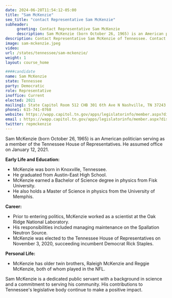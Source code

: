 ```yaml
---
date: 2024-06-28T11:54:12-05:00
title: "Sam McKenzie"
seo_title: "contact Representative Sam McKenzie"
subheader:
     greeting: Contact Representative Sam McKenzie
     description: Sam McKenzie (born October 26, 1965) is an American politician serving as a member of the Tennessee House of Representatives. He assumed office on January 12, 2021.
description: Contact Representative Sam McKenzie of Tennessee. Contact information for Sam McKenzie includes email address, phone number, and mailing address.
image: sam-mckenzie.jpeg
video:
url: /states/tennessee/sam-mckenzie/
weight: 1
layout: course_home

####candidate
name: Sam McKenzie
state: Tennessee
party: Democratic
role: Representative
inoffice: Current
elected: 2021
mailing1: State Capitol Room 512 CHB 301 6th Ave N Nashville, TN 37243
phone1: 615-741-0768
website: https://wapp.capitol.tn.gov/apps/legislatorinfo/member.aspx?district=H15/
email : https://wapp.capitol.tn.gov/apps/legislatorinfo/member.aspx?district=H15/
twitter: repmckenzie
---
```

Sam McKenzie (born October 26, 1965) is an American politician serving as a member of the Tennessee House of Representatives. He assumed office on January 12, 2021.

**Early Life and Education:**
- McKenzie was born in Knoxville, Tennessee.
- He graduated from Austin-East High School.
- McKenzie earned a Bachelor of Science degree in physics from Fisk University.
- He also holds a Master of Science in physics from the University of Memphis.

**Career:**
- Prior to entering politics, McKenzie worked as a scientist at the Oak Ridge National Laboratory.
- His responsibilities included managing maintenance on the Spallation Neutron Source.
- McKenzie was elected to the Tennessee House of Representatives on November 3, 2020, succeeding incumbent Democrat Rick Staples.

**Personal Life:**
- McKenzie has older twin brothers, Raleigh McKenzie and Reggie McKenzie, both of whom played in the NFL.

Sam McKenzie is a dedicated public servant with a background in science and a commitment to serving his community. His contributions to Tennessee's legislative body continue to make a positive impact.
